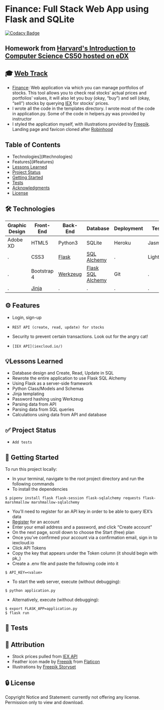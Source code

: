# Finance: Full Stack Web App using Flask and SQLite
[![Codacy Badge](https://app.codacy.com/project/badge/Grade/323b83dec4c44b78bde6a4b2aa3477ec)](https://www.codacy.com/gh/JacobGrisham/Finance-Full-Stack-Web-App-using-Flask-and-SQLite/dashboard?utm_source=github.com&amp;utm_medium=referral&amp;utm_content=JacobGrisham/Finance-Full-Stack-Web-App-using-Flask-and-SQLite&amp;utm_campaign=Badge_Grade)
## Homework from [Harvard's Introduction to Computer Science CS50 hosted on eDX](https://www.edx.org/course/cs50s-introduction-to-computer-science)
## 🎓 [Web Track](https://cs50.harvard.edu/x/2020/tracks/web/)
-   [Finance](https://cs50.harvard.edu/x/2020/tracks/web/finance/): Web application via which you can manage portfolios of stocks. This tool allows you to check real stocks’ actual prices and portfolios’ values, it will also let you buy (okay, “buy”) and sell (okay, “sell”) stocks by querying [IEX](iexcloud.io/) for stocks’ prices.
-   I wrote all the code in the templates directory. I wrote most of the code in application.py. Some of the code in helpers.py was provided by instructor
-   I styled the application myself, with illustrations provided by [Freepik](http://www.freepik.com/). Landing page and favicon cloned after [Robinhood](https://robinhood.com/us/en/)

## Table of Contents
-   Technologies](#technologies)
-   Features](#features)
-   [Lessons Learned](#lessons-learned)
-   [Project Status](#project-status)
-   [Getting Started](#getting-started)
-   [Tests](#tests)
-   [Acknowledgments](#acknowledgments)
-   [License](#license)

## 🛠 Technologies
|Graphic Design|Front-End|Back-End|Database|Deployment|Testing|
|------------- | ------- | ------ | ------ | -------- | -------|
|Adobe XD	    |HTML5	  |Python3  |SQLite  |Heroku	   |Jasmine|
|.			        |CSS3		  |[Flask](https://flask.palletsprojects.com/en/1.1.x/)   |[SQL Alchemy](https://www.sqlalchemy.org/)|.      |Lighthouse|
|.			        |Bootstrap 4|[Werkzeug](https://werkzeug.palletsprojects.com/en/1.0.x/)	|[Flask SQL Alchemy](https://flask-sqlalchemy.palletsprojects.com/en/2.x/)	  |Git		   |.|
|.			        |[Jinja](https://jinja.palletsprojects.com/en/2.11.x/)    |.		   |.		    |.		     |.|

## ⚙️ Features
-   Login, sign-up
-	  REST API (create, read, update) for stocks
-   Security to prevent certain transactions. Look out for the angry cat!
-	  [IEX API](iexcloud.io/)

## 💡Lessons Learned
-   Database design and Create, Read, Update in SQL
-   Rewrote the entire application to use Flask SQL Alchemy
-   Using Flask as a server-side framework
-   Python Class/Models and Schemas
-   Jinja templating
-   Password hashing using Werkzeug
-   Parsing data from API
-   Parsing data from SQL queries
-   Calculations using data from API and database

## ✅ Project Status
-	  Add tests

## 🚀 Getting Started
To run this project locally:
-   In your terminal, navigate to the root project directory and run the following commands
-   To install the dependencies
```
$ pipenv install flask flask-session flask-sqlalchemy requests flask-marshmallow marshmallow-sqlalchemy
```
-   You'll need to register for an API key in order to be able to query IEX’s data
-   [Register](iexcloud.io/cloud-login#/register/) for an account
-   Enter your email address and a password, and click “Create account”
-   On the next page, scroll down to choose the Start (free) plan
-   Once you’ve confirmed your account via a confirmation email, sign in to iexcloud.io
-   Click API Tokens
-   Copy the key that appears under the Token column (it should begin with pk_)
-   Create a .env file and paste the following code into it
```
$ API_KEY=<value>
```
-   To start the web server, execute (without debugging):
```
$ python application.py 
```
-   Alternatively, execute (without debugging):
```
$ export FLASK_APP=application.py
$ flask run
```
## 📐 Tests

## 📣 Attribution
-   Stock prices pulled from [IEX API](iexcloud.io/)
-   Feather icon made by [Freepik](http://www.freepik.com/) from [Flaticon](https://www.flaticon.com/free-icon/feather_105145?term=feather&page=1&position=85&related_item_id=105145)
-   Illustrations by [Freepik Storyset](https://storyset.com/people/rafiki)

## 🔒 License
Copyright Notice and Statement: currently not offering any license. Permission only to view and download.
